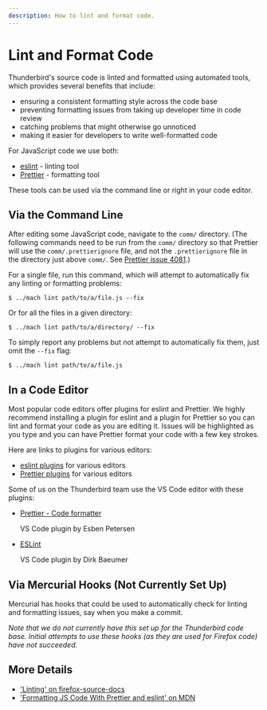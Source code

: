 ```yaml
---
description: How to lint and format code.
---
```


# Lint and Format Code

Thunderbird's source code is linted and formatted using automated tools, which provides several benefits that include:

* ensuring a consistent formatting style across the code base
* preventing formatting issues from taking up developer time in code review
* catching problems that might otherwise go unnoticed
* making it easier for developers to write well-formatted code

For JavaScript code we use both:

* [eslint](https://eslint.org/) - linting tool
* [Prettier](https://prettier.io/) - formatting tool

These tools can be used via the command line or right in your code editor.

## Via the Command Line

After editing some JavaScript code, navigate to the `comm/` directory. \(The following commands need to be run from the `comm/` directory so that Prettier will use the `comm/.prettierignore` file, and not the `.prettierignore` file in the directory just above `comm/`. See [Prettier issue 4081](https://github.com/prettier/prettier/issues/4081).\)

For a single file, run this command, which will attempt to automatically fix any linting or formatting problems:

```text
$ ../mach lint path/to/a/file.js --fix
```

Or for all the files in a given directory:

```text
$ ../mach lint path/to/a/directory/ --fix
```

To simply report any problems but not attempt to automatically fix them, just omit the `--fix` flag:

```text
$ ../mach lint path/to/a/file.js
```

## In a Code Editor

Most popular code editors offer plugins for eslint and Prettier. We highly recommend installing a plugin for eslint and a plugin for Prettier so you can lint and format your code as you are editing it. Issues will be highlighted as you type and you can have Prettier format your code with a few key strokes.

Here are links to plugins for various editors:

* [eslint plugins](https://eslint.org/docs/user-guide/integrations) for various editors
* [Prettier plugins](https://prettier.io/) for various editors

Some of us on the Thunderbird team use the VS Code editor with these plugins:

* [Prettier - Code formatter](https://marketplace.visualstudio.com/items?itemName=esbenp.prettier-vscode)

  VS Code plugin by Esben Petersen

* [ESLint](https://marketplace.visualstudio.com/items?itemName=dbaeumer.vscode-eslint)

  VS Code plugin by Dirk Baeumer

## Via Mercurial Hooks \(Not Currently Set Up\)

Mercurial has hooks that could be used to automatically check for linting and formatting issues, say when you make a commit.

_Note that we do not currently have this set up for the Thunderbird code base. Initial attempts to use these hooks \(as they are used for Firefox code\) have not succeeded._

## More Details

* ['Linting' on firefox-source-docs](https://firefox-source-docs.mozilla.org/tools/lint/index.html)
* ['Formatting JS Code With Prettier and eslint' on MDN](https://developer.mozilla.org/en-US/docs/Mozilla/Developer_guide/Coding_Style/Formatting_JS_Code_With_Prettier_and_eslint)

